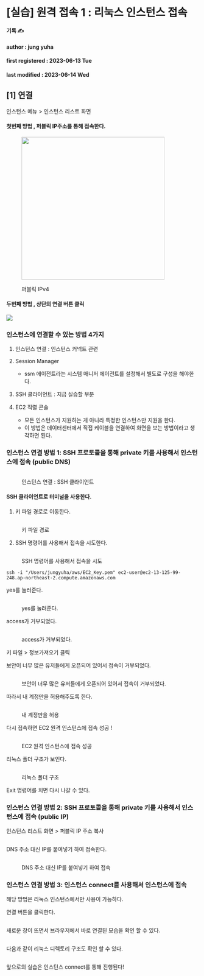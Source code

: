# \[실습] 원격 접속 1 : 리눅스 인스턴스 접속

**기록 ✍️**

#### author : jung yuha

#### first registered : 2023-06-13 Tue

#### last modified : 2023-06-14 Wed

## \[1] 연결

인스턴스 메뉴 > 인스턴스 리스트 화면

#### 첫번째 방법 , 퍼블릭 IP주소를 통해 접속한다.

<figure><img src="../../.gitbook/assets/image (55).png" alt="" width="375"><figcaption><p> 퍼블릭 IPv4</p></figcaption></figure>

#### 두번째 방법 , 상단의 연결 버튼 클릭

![](<../../.gitbook/assets/image (21).png>)

### 인스턴스에 연결할 수 있는 방법 4가지

1. 인스턴스 연결 : 인스턴스 커넥트 관련
2. Session Manager
   * ssm 에이전트라는 시스템 매니저 에이전트를 설정해서 별도로 구성을 해야한다.
3. SSH 클라이언트 : 지금 실습할 부분&#x20;
4.  EC2 직렬 콘솔

    * 모든 인스턴스가 지원하는 게 아니라 특정한 인스턴스만 지원을 한다.
    * 이 방법은 데이터센터에서 직접 케이블을 연결하여 화면을 보는 방법이라고 생각하면 된다.



### 인스턴스 연결 방법 1: SSH 프로토콜을 통해 private 키를 사용해서 인스턴스에 접속 (public DNS)

<figure><img src="../../.gitbook/assets/image (12).png" alt=""><figcaption><p>  인스턴스 연결 : SSH 클라이언트</p></figcaption></figure>

#### SSH 클라이언트로 터미널을 사용한다.

1. 키 파일 경로로 이동한다.

<figure><img src="../../.gitbook/assets/image (41).png" alt=""><figcaption><p>키 파일 경로</p></figcaption></figure>

2. SSH 명령어를 사용해서 접속을 시도한다.

<figure><img src="../../.gitbook/assets/image (34).png" alt=""><figcaption><p>SSH 명령어를 사용해서 접속을 시도</p></figcaption></figure>

```
ssh -i "/Users/jungyuha/aws/EC2_Key.pem" ec2-user@ec2-13-125-99-248.ap-northeast-2.compute.amazonaws.com
```

yes를 눌러준다.

<figure><img src="../../.gitbook/assets/image (53).png" alt=""><figcaption><p>yes를 눌러준다.</p></figcaption></figure>

access가 거부되었다.

<figure><img src="../../.gitbook/assets/image (37).png" alt=""><figcaption><p>access가 거부되었다.</p></figcaption></figure>

키 파일 > 정보가져오기 클릭

보안이 너무 많은 유저들에게 오픈되어 있어서 접속이 거부되었다.&#x20;

<figure><img src="../../.gitbook/assets/image (51).png" alt=""><figcaption><p> 보안이 너무 많은 유저들에게 오픈되어 있어서 접속이 거부되었다.  </p></figcaption></figure>

따라서 내 계정만을 허용해주도록 한다.

<figure><img src="../../.gitbook/assets/image (15).png" alt=""><figcaption><p> 내 계정만을 허용</p></figcaption></figure>

다시 접속하면 EC2 원격 인스턴스에 접속 성공 !

<figure><img src="../../.gitbook/assets/image (28).png" alt=""><figcaption><p> EC2 원격 인스턴스에 접속 성공</p></figcaption></figure>

리눅스 폴더 구조가 보인다.

<figure><img src="../../.gitbook/assets/image (32).png" alt=""><figcaption><p> 리눅스 폴더 구조</p></figcaption></figure>

Exit 명령어를 치면 다시 나갈 수 있다.

### 인스턴스 연결 방법 2: SSH 프로토콜을 통해 private 키를 사용해서 인스턴스에 접속 (public IP)

인스턴스 리스트 화면 > 퍼블릭 IP 주소 복사

<figure><img src="../../.gitbook/assets/image (14).png" alt=""><figcaption></figcaption></figure>

DNS 주소 대신 IP를 붙여넣기 하여 접속한다.

<figure><img src="../../.gitbook/assets/image (40).png" alt=""><figcaption><p> DNS 주소 대신 IP를 붙여넣기 하여 접속</p></figcaption></figure>

### 인스턴스 연결 방법 3: 인스턴스 connect를 사용해서 인스턴스에 접속

해당 방법은 리눅스 인스턴스에서만 사용이 가능하다.

연결 버튼을 클릭한다.

<figure><img src="../../.gitbook/assets/image (38).png" alt=""><figcaption></figcaption></figure>

새로운 창이 뜨면서 브라우저에서 바로 연결된 모습을 확인 할 수 있다.

<figure><img src="../../.gitbook/assets/image (1).png" alt=""><figcaption></figcaption></figure>

다음과 같이 리눅스 디렉토리 구조도 확인 할 수 있다.

<figure><img src="../../.gitbook/assets/image (39).png" alt=""><figcaption></figcaption></figure>

앞으로의 실습은 인스턴스 connect를 통해 진행된다!
